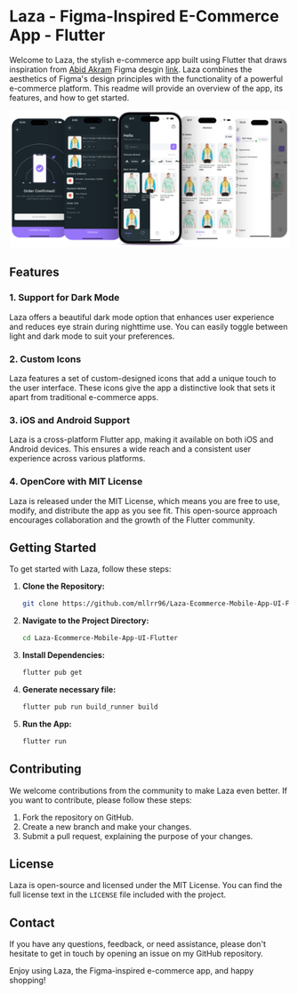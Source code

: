 # Laza - Figma-Inspired E-Commerce App - Flutter

Welcome to Laza, the stylish e-commerce app built using Flutter that draws inspiration from [Abid Akram](https://www.figma.com/@abidakram01) Figma desgin [link](https://www.figma.com/community/file/1245385141730558466). Laza combines the aesthetics of Figma's design principles with the functionality of a powerful e-commerce platform. This readme will provide an overview of the app, its features, and how to get started.

![Alt text](/screenshots/laza-screenshot.png?raw=true)

## Features

### 1. Support for Dark Mode
Laza offers a beautiful dark mode option that enhances user experience and reduces eye strain during nighttime use. You can easily toggle between light and dark mode to suit your preferences.

### 2. Custom Icons
Laza features a set of custom-designed icons that add a unique touch to the user interface. These icons give the app a distinctive look that sets it apart from traditional e-commerce apps.

### 3. iOS and Android Support
Laza is a cross-platform Flutter app, making it available on both iOS and Android devices. This ensures a wide reach and a consistent user experience across various platforms.

### 4. OpenCore with MIT License
Laza is released under the MIT License, which means you are free to use, modify, and distribute the app as you see fit. This open-source approach encourages collaboration and the growth of the Flutter community.

## Getting Started

To get started with Laza, follow these steps:

1. **Clone the Repository:**
   ```bash
   git clone https://github.com/mllrr96/Laza-Ecommerce-Mobile-App-UI-Flutter/
   ```

2. **Navigate to the Project Directory:**
   ```bash
   cd Laza-Ecommerce-Mobile-App-UI-Flutter
   ```

3. **Install Dependencies:**
   ```bash
   flutter pub get
   ```

4. **Generate necessary file:**
   ```bash
   flutter pub run build_runner build
   ```

5. **Run the App:**
   ```bash
   flutter run
   ```

## Contributing

We welcome contributions from the community to make Laza even better. If you want to contribute, please follow these steps:

1. Fork the repository on GitHub.
2. Create a new branch and make your changes.
3. Submit a pull request, explaining the purpose of your changes.

## License

Laza is open-source and licensed under the MIT License. You can find the full license text in the `LICENSE` file included with the project.

## Contact

If you have any questions, feedback, or need assistance, please don't hesitate to get in touch by opening an issue on my GitHub repository.

Enjoy using Laza, the Figma-inspired e-commerce app, and happy shopping!
